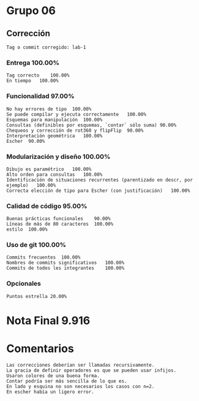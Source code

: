 # Grupo 06		
## Corrección		
	Tag o commit corregido:	lab-1
		
### Entrega		100.00%
	Tag correcto	100.00%
	En tiempo	100.00%
### Funcionalidad		97.00%
	No hay errores de tipo	100.00%
	Se puede compilar y ejecuta correctamente	100.00%
	Esquemas para manipulación	100.00%
	Consultas (definibles por esquemas, `contar` sólo suma)	90.00%
	Chequeos y corrección de rot360 y flipFlip	90.00%
	Interpretación geométrica	100.00%
	Escher	90.00%
		
### Modularización y diseño		100.00%
	Dibujo es paramétrico	100.00%
	Alto orden para consultas	100.00%
	Identificación de situaciones recurrentes (parentizado en descr, por ejemplo)	100.00%
	Correcta elección de tipo para Escher (con justificación)	100.00%
### Calidad de código		95.00%
	Buenas prácticas funcionales	90.00%
	Líneas de más de 80 caracteres	100.00%
	estilo	100.00%
		
		
		
### Uso de git		100.00%
	Commits frecuentes	100.00%
	Nombres de commits significativos	100.00%
	Commits de todes les integrantes	100.00%
### Opcionales		
		
	Puntos estrella	20.00%
		
# Nota Final		9.916
		
		
# Comentarios		
	Las correcciones deberían ser llamadas recursivamente.	
	La gracia de definir operadores es que se pueden usar infijos.	
	Usaron colores de una buena forma.	
	Contar podría ser más sencilla de lo que es.	
	En lado y esquina no son necesarios los casos con n=2.	
	En escher había un ligero error.	
